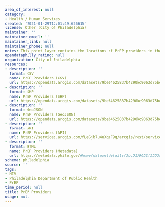 ```yaml
---
area_of_interest: null
category:
- Health / Human Services
created: '2021-01-29T17:01:49.626615'
license: Other (City of Philadelphia)
maintainer: ''
maintainer_email: ''
maintainer_link: null
maintainer_phone: null
notes: This point layer contains the locations of PrEP providers in the City of Philadelphia.
opendataphilly_rating: null
organization: City of Philadelphia
resources:
- description: ''
  format: CSV
  name: PrEP Providers (CSV)
  url: https://opendata.arcgis.com/datasets/9be64625837b4290bc9063d75be1b27a_0.csv
- description: ''
  format: SHP
  name: PrEP Providers (SHP)
  url: https://opendata.arcgis.com/datasets/9be64625837b4290bc9063d75be1b27a_0.zip
- description: ''
  format: GeoJSON
  name: PrEP Providers (GeoJSON)
  url: https://opendata.arcgis.com/datasets/9be64625837b4290bc9063d75be1b27a_0.geojson
- description: ''
  format: API
  name: PrEP Providers (API)
  url: https://services.arcgis.com/fLeGjb7u4uXqeF9q/arcgis/rest/services/PrEP_PROVIDERS/FeatureServer/0/query?outFields=*&where=1%3D1
- description: ''
  format: HTML
  name: PrEP Providers (Metadata)
  url: https://metadata.phila.gov/#home/datasetdetails/5bc5139052f3553adb2f162c/representationdetails/5bc5139652f3553adb2f1634/
schema: philadelphia
source: ''
tags:
- HIV
- Philadelphia Department of Public Health
- PrEP
time_period: null
title: PrEP Providers
usage: null
---
```

